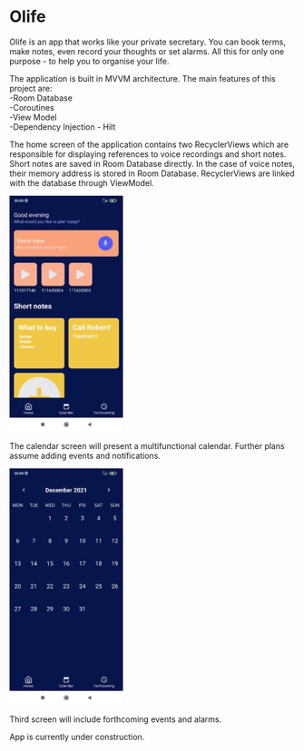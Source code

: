# Olife

Olife is an app that works like your private secretary. You can book terms, make notes, even record your thoughts or set alarms. All this for only one purpose - to help you to organise your life.

The application is built in MVVM architecture. The main features of this project are:<br>
-Room Database<br>
-Coroutines<br>
-View Model<br>
-Dependency Injection - Hilt<br>

The home screen of the application contains two RecyclerViews which are responsible for displaying references to voice recordings and short notes. Short notes are saved in Room Database directly. In the case of voice notes, their memory address is stored in Room Database. RecyclerViews are linked with the database through ViewModel.

<img src="https://github.com/karolkadlubowski/Olife/blob/main/AppScreens/257442256_1056712801772353_6751693274998899807_n.jpg" width="200"/>

The calendar screen will present a multifunctional calendar. Further plans assume adding events and notifications.

<img src="https://github.com/karolkadlubowski/Olife/blob/main/AppScreens/257279191_345392477351506_7447171880428410513_n.jpg" width="200"/>

Third screen will include forthcoming events and alarms.

App is currently under construction.
